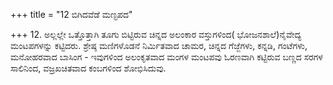 +++
title = "12 ಬಿಗಿದವೆಡೆ ಮಣ್ಟಪದ"

+++
12. ಅಲ್ಲಲ್ಲೇ ಒತ್ತೊತ್ತಾಗಿ ತೂಗು ಬಿಟ್ಟಿರುವ ಚಿನ್ನದ ಅಲಂಕಾರ ವಸ್ತುಗಳಿಂದ( ಭೋಜನಶಾಲೆ)ನೈವೇದ್ಯ ಮಂಟಪಗಳನ್ನು ಕಟ್ಟಿದರು. ಶ್ರೇಷ್ಠ ಮಣಿಗಳೊಡನೆ ನಿರ್ಮಿತವಾದ ಚಾಮರ, ಚಿನ್ನದ ಗೆಜ್ಜೆಗಳು, ಕನ್ನಡಿ, ಗಂಟೆಗಳು, ಮನೋಹರವಾದ ಬಾಸಿಂಗ - ಇವುಗಳಿಂದ ಅಲಂಕೃತವಾದ ಮಂಗಳ ಮಂಟಪವು ಓರಣವಾಗಿ ಕಟ್ಟಿರುವ ಬಣ್ಣದ ಸರಗಳ ಸಾಲಿನಿಂದ, ವಜ್ರಖಚಿತವಾದ ಕಂಬಗಳಿಂದ ಶೋಭಿಸಿದುವು.